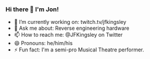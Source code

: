 ### Hi there 👋 I'm Jon!

- 🔭 I’m currently working on: twitch.tv/jfkingsley
- 💬 Ask me about: Reverse engineering hardware
- 📫 How to reach me: @JFKingsley on Twitter
- 😄 Pronouns: he/him/his
- ⚡ Fun fact: I'm a semi-pro Musical Theatre performer.
